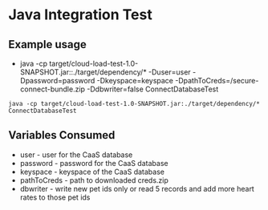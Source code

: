 # Java Integration Test

## Example usage

- java -cp target/cloud-load-test-1.0-SNAPSHOT.jar::./target/dependency/* -Duser=user -Dpassword=password -Dkeyspace=keyspace -DpathToCreds=/secure-connect-bundle.zip -Ddbwriter=false ConnectDatabaseTest

```
java -cp target/cloud-load-test-1.0-SNAPSHOT.jar:./target/dependency/* ConnectDatabaseTest
```

## Variables Consumed
* user - user for the CaaS database
* password - password for the CaaS database
* keyspace - keyspace of the CaaS database
* pathToCreds - path to downloaded creds.zip
* dbwriter - write new pet ids only or read 5 records and add more heart rates to those pet ids
